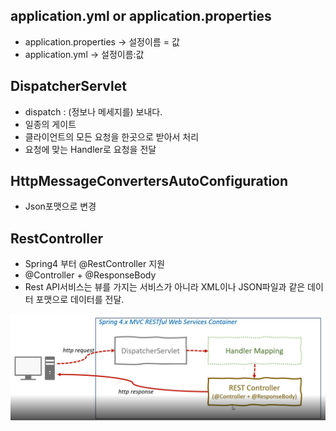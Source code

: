 ## application.yml or application.properties
- application.properties -> 설정이름 = 값
- application.yml -> 설정이름:값

## DispatcherServlet
- dispatch : (정보나 메세지를) 보내다.
- 일종의 게이트
- 클라이언트의 모든 요청을 한곳으로 받아서 처리
- 요청에 맞는 Handler로 요청을 전달

## HttpMessageConvertersAutoConfiguration
- Json포맷으로 변경 

## RestController
- Spring4 부터 @RestController 지원
- @Controller + @ResponseBody
- Rest API서비스는 뷰를 가지는 서비스가 아니라 XML이나 JSON파일과 같은 데이터 포맷으로 데이터를 전달.

![](images/1.PNG)